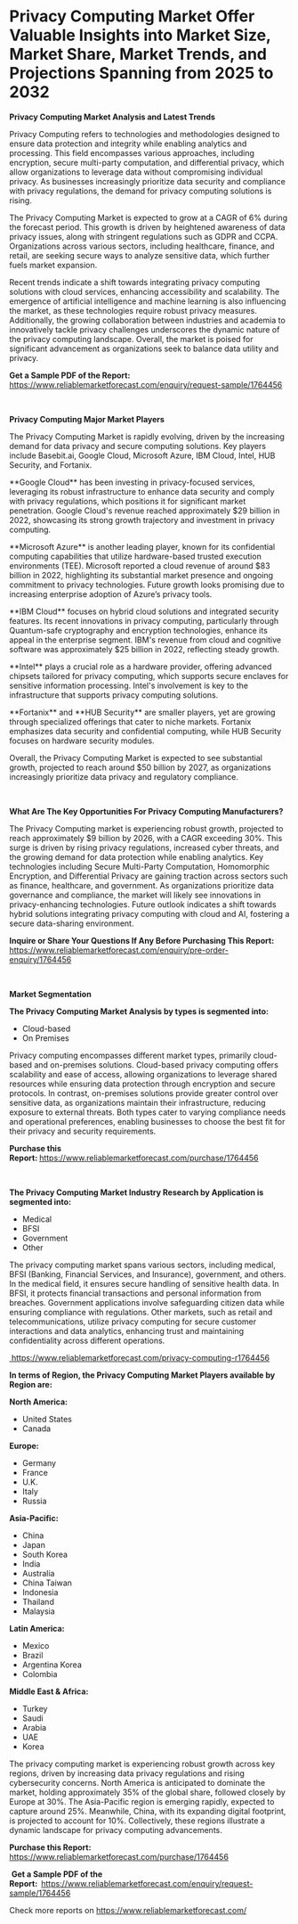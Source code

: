 <p><h1>Privacy Computing Market Offer Valuable Insights into Market Size, Market Share, Market Trends, and Projections Spanning from 2025 to 2032</h1></p><p><strong>Privacy Computing Market Analysis and Latest Trends</strong></p>
<p><p>Privacy Computing refers to technologies and methodologies designed to ensure data protection and integrity while enabling analytics and processing. This field encompasses various approaches, including encryption, secure multi-party computation, and differential privacy, which allow organizations to leverage data without compromising individual privacy. As businesses increasingly prioritize data security and compliance with privacy regulations, the demand for privacy computing solutions is rising.</p><p>The Privacy Computing Market is expected to grow at a CAGR of 6% during the forecast period. This growth is driven by heightened awareness of data privacy issues, along with stringent regulations such as GDPR and CCPA. Organizations across various sectors, including healthcare, finance, and retail, are seeking secure ways to analyze sensitive data, which further fuels market expansion. </p><p>Recent trends indicate a shift towards integrating privacy computing solutions with cloud services, enhancing accessibility and scalability. The emergence of artificial intelligence and machine learning is also influencing the market, as these technologies require robust privacy measures. Additionally, the growing collaboration between industries and academia to innovatively tackle privacy challenges underscores the dynamic nature of the privacy computing landscape. Overall, the market is poised for significant advancement as organizations seek to balance data utility and privacy.</p></p>
<p><strong>Get a Sample PDF of the Report:&nbsp;</strong> <a href="https://www.reliablemarketforecast.com/enquiry/request-sample/1764456?utm_campaign=2821&utm_medium=2&utm_source=Github&utm_content=ia&utm_term=10032025&utm_id=privacy-computing">https://www.reliablemarketforecast.com/enquiry/request-sample/1764456</a></p>
<p>&nbsp;</p>
<p><strong>Privacy Computing Major Market Players</strong></p>
<p><p>The Privacy Computing Market is rapidly evolving, driven by the increasing demand for data privacy and secure computing solutions. Key players include Basebit.ai, Google Cloud, Microsoft Azure, IBM Cloud, Intel, HUB Security, and Fortanix.</p><p>**Google Cloud** has been investing in privacy-focused services, leveraging its robust infrastructure to enhance data security and comply with privacy regulations, which positions it for significant market penetration. Google Cloud's revenue reached approximately $29 billion in 2022, showcasing its strong growth trajectory and investment in privacy computing.</p><p>**Microsoft Azure** is another leading player, known for its confidential computing capabilities that utilize hardware-based trusted execution environments (TEE). Microsoft reported a cloud revenue of around $83 billion in 2022, highlighting its substantial market presence and ongoing commitment to privacy technologies. Future growth looks promising due to increasing enterprise adoption of Azure’s privacy tools.</p><p>**IBM Cloud** focuses on hybrid cloud solutions and integrated security features. Its recent innovations in privacy computing, particularly through Quantum-safe cryptography and encryption technologies, enhance its appeal in the enterprise segment. IBM's revenue from cloud and cognitive software was approximately $25 billion in 2022, reflecting steady growth.</p><p>**Intel** plays a crucial role as a hardware provider, offering advanced chipsets tailored for privacy computing, which supports secure enclaves for sensitive information processing. Intel's involvement is key to the infrastructure that supports privacy computing solutions.</p><p>**Fortanix** and **HUB Security** are smaller players, yet are growing through specialized offerings that cater to niche markets. Fortanix emphasizes data security and confidential computing, while HUB Security focuses on hardware security modules.</p><p>Overall, the Privacy Computing Market is expected to see substantial growth, projected to reach around $50 billion by 2027, as organizations increasingly prioritize data privacy and regulatory compliance.</p></p>
<p>&nbsp;</p>
<p><strong>What Are The Key Opportunities For Privacy Computing Manufacturers?</strong></p>
<p><p>The Privacy Computing market is experiencing robust growth, projected to reach approximately $9 billion by 2026, with a CAGR exceeding 30%. This surge is driven by rising privacy regulations, increased cyber threats, and the growing demand for data protection while enabling analytics. Key technologies including Secure Multi-Party Computation, Homomorphic Encryption, and Differential Privacy are gaining traction across sectors such as finance, healthcare, and government. As organizations prioritize data governance and compliance, the market will likely see innovations in privacy-enhancing technologies. Future outlook indicates a shift towards hybrid solutions integrating privacy computing with cloud and AI, fostering a secure data-sharing environment.</p></p>
<p><strong>Inquire or Share Your Questions If Any Before Purchasing This Report:</strong> <a href="https://www.reliablemarketforecast.com/enquiry/pre-order-enquiry/1764456?utm_campaign=2821&utm_medium=2&utm_source=Github&utm_content=ia&utm_term=10032025&utm_id=privacy-computing">https://www.reliablemarketforecast.com/enquiry/pre-order-enquiry/1764456</a></p>
<p>&nbsp;</p>
<p><strong>Market Segmentation</strong></p>
<p><strong>The Privacy Computing Market Analysis by types is segmented into:</strong></p>
<p><ul><li>Cloud-based</li><li>On Premises</li></ul></p>
<p><p>Privacy computing encompasses different market types, primarily cloud-based and on-premises solutions. Cloud-based privacy computing offers scalability and ease of access, allowing organizations to leverage shared resources while ensuring data protection through encryption and secure protocols. In contrast, on-premises solutions provide greater control over sensitive data, as organizations maintain their infrastructure, reducing exposure to external threats. Both types cater to varying compliance needs and operational preferences, enabling businesses to choose the best fit for their privacy and security requirements.</p></p>
<p><strong>Purchase this Report:&nbsp;</strong><a href="https://www.reliablemarketforecast.com/purchase/1764456?utm_campaign=2821&utm_medium=2&utm_source=Github&utm_content=ia&utm_term=10032025&utm_id=privacy-computing">https://www.reliablemarketforecast.com/purchase/1764456</a></p>
<p>&nbsp;</p>
<p><strong>The Privacy Computing Market Industry Research by Application is segmented into:</strong></p>
<p><ul><li>Medical</li><li>BFSI</li><li>Government</li><li>Other</li></ul></p>
<p><p>The privacy computing market spans various sectors, including medical, BFSI (Banking, Financial Services, and Insurance), government, and others. In the medical field, it ensures secure handling of sensitive health data. In BFSI, it protects financial transactions and personal information from breaches. Government applications involve safeguarding citizen data while ensuring compliance with regulations. Other markets, such as retail and telecommunications, utilize privacy computing for secure customer interactions and data analytics, enhancing trust and maintaining confidentiality across different operations.</p></p>
<p><a href="https://www.reliablemarketforecast.com/privacy-computing-r1764456?utm_campaign=2821&utm_medium=2&utm_source=Github&utm_content=ia&utm_term=10032025&utm_id=privacy-computing">&nbsp;https://www.reliablemarketforecast.com/privacy-computing-r1764456</a></p>
<p><strong>In terms of Region, the Privacy Computing Market Players available by Region are:</strong></p>
<p>
    <p> <strong> North America: </strong>
        <ul>
            <li>United States</li>
            <li>Canada</li>
        </ul>
        </p> 
    <p> <strong> Europe: </strong>
        <ul>
            <li>Germany</li>
            <li>France</li>
            <li>U.K.</li>
            <li>Italy</li>
            <li>Russia</li>
        </ul>
        </p> 
    <p> <strong> Asia-Pacific: </strong>
        <ul>
            <li>China</li>
            <li>Japan</li>
            <li>South Korea</li>
            <li>India</li>
            <li>Australia</li>
            <li>China Taiwan</li>
            <li>Indonesia</li>
            <li>Thailand</li>
            <li>Malaysia</li>
        </ul>
        </p> 
    <p> <strong> Latin America: </strong>
        <ul>
            <li>Mexico</li>
            <li>Brazil</li>
            <li>Argentina Korea</li>
            <li>Colombia</li>
        </ul>
        </p> 
    <p> <strong> Middle East & Africa: </strong>
        <ul>
            <li>Turkey</li>
            <li>Saudi</li>
            <li>Arabia</li>
            <li>UAE</li>
            <li>Korea</li>
        </ul>
    </p>
    </p>
<p><p>The privacy computing market is experiencing robust growth across key regions, driven by increasing data privacy regulations and rising cybersecurity concerns. North America is anticipated to dominate the market, holding approximately 35% of the global share, followed closely by Europe at 30%. The Asia-Pacific region is emerging rapidly, expected to capture around 25%. Meanwhile, China, with its expanding digital footprint, is projected to account for 10%. Collectively, these regions illustrate a dynamic landscape for privacy computing advancements.</p></p>
<p><strong>Purchase this Report: </strong><a href="https://www.reliablemarketforecast.com/purchase/1764456?utm_campaign=2821&utm_medium=2&utm_source=Github&utm_content=ia&utm_term=10032025&utm_id=privacy-computing">https://www.reliablemarketforecast.com/purchase/1764456</a></p>
<p>&nbsp;<strong>Get a Sample PDF of the Report:&nbsp;&nbsp;</strong><a href="https://www.reliablemarketforecast.com/enquiry/request-sample/1764456?utm_campaign=2821&utm_medium=2&utm_source=Github&utm_content=ia&utm_term=10032025&utm_id=privacy-computing">https://www.reliablemarketforecast.com/enquiry/request-sample/1764456</a></p>
<p><strong></strong></p>
<p>Check more reports on <a href="https://www.reliablemarketforecast.com/?utm_campaign=2821&utm_medium=2&utm_source=Github&utm_content=ia&utm_term=10032025&utm_id=privacy-computing">https://www.reliablemarketforecast.com/</a></p>